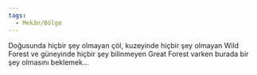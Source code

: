 ```yaml
---
tags:
  - Mekân/Bölge
---  
```

  
Doğusunda hiçbir şey olmayan çöl, kuzeyinde hiçbir şey olmayan Wild Forest ve güneyinde hiçbir şey bilinmeyen Great Forest varken burada bir şey olmasını beklemek...